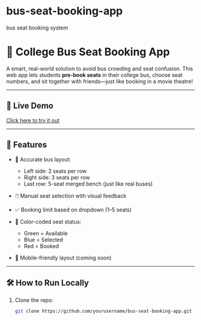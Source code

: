 # bus-seat-booking-app
bus seat booking system
# 🚌 College Bus Seat Booking App

A smart, real-world solution to avoid bus crowding and seat confusion. This web app lets students **pre-book seats** in their college bus, choose seat numbers, and sit together with friends—just like booking in a movie theatre!

---

## 🔗 Live Demo
[Click here to try it out](https://yourusername.github.io/bus-seat-booking-app)

---

## 🚀 Features

- 🎯 Accurate bus layout:  
  - Left side: 2 seats per row  
  - Right side: 3 seats per row  
  - Last row: 5-seat merged bench (just like real buses)

- 🖱️ Manual seat selection with visual feedback  
- ✅ Booking limit based on dropdown (1–5 seats)  
- 🎨 Color-coded seat status:  
  - Green = Available  
  - Blue = Selected  
  - Red = Booked  
- 📱 Mobile-friendly layout (coming soon)

---

## 🛠️ How to Run Locally

1. Clone the repo:
   ```bash
   git clone https://github.com/yourusername/bus-seat-booking-app.git
